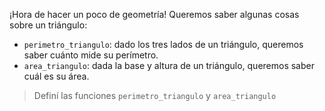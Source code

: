 ¡Hora de hacer un poco de geometría! Queremos saber algunas cosas sobre un triángulo:

* `perimetro_triangulo`: dado los tres lados de un triángulo, queremos saber cuánto mide su perímetro.
* `area_triangulo`: dada la base y altura de un triángulo, queremos saber cuál es su área.

> Definí las funciones `perimetro_triangulo` y `area_triangulo`
